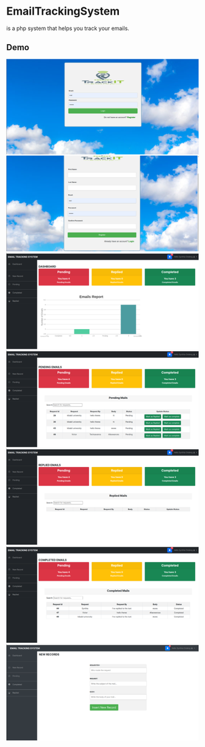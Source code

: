 # EmailTrackingSystem
is a php system that helps you track your emails. 
## Demo
<p float="left">
<img src="images/login.png"/>
<img src="images/register.png" />
<img src="images/dashboard.png" />
<img src="images/pending.png" />
<img src="images/replied.png" />
<img src="images/completed.png" />
<img src="images/new record.png" />
  </p>